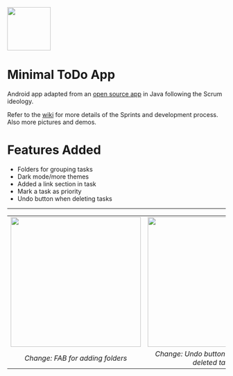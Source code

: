 <img src="https://github.com/gmadharh/minimal-todo/assets/58638508/bce1f78b-e027-481e-b9d9-f4710823da26" width="100px" />

# Minimal ToDo App

Android app adapted from an [open source app](https://github.com/avjinder/Minimal-Todo) in Java following the Scrum ideology. 

Refer to the [wiki](https://github.com/gmadharh/minimal-todo/wiki) for more details of the Sprints and development process. Also more pictures and demos.

# Features Added
- Folders for grouping tasks
- Dark mode/more themes
- Added a link section in task
- Mark a task as priority
- Undo button when deleting tasks

---

<table>
  <tr>
    <td align="center"><img src="https://github.com/gmadharh/minimal-todo/assets/58638508/077fdaaa-5025-4a12-be9f-338e5287d4c7" width="300px" /></td>
    <td align="center"><img src="https://raw.githubusercontent.com/wiki/gmadharh/minimal-todo/Sprint4_UserStory3.gif" width="300px" /></td>
    <td align="center"><img src="https://raw.githubusercontent.com/wiki/gmadharh/minimal-todo/Sprint4UserStory62Task83.gif" width="300px"/></td>
  </tr>
  <tr>
    <td align="center"><i>Change: FAB for adding folders</i></td>
    <td align="center"><i>Change: Undo button to bring back deleted task</i></td>
    <td align="center"><i>Change: Add task to folder</i> </td>
  </tr>
</table>



